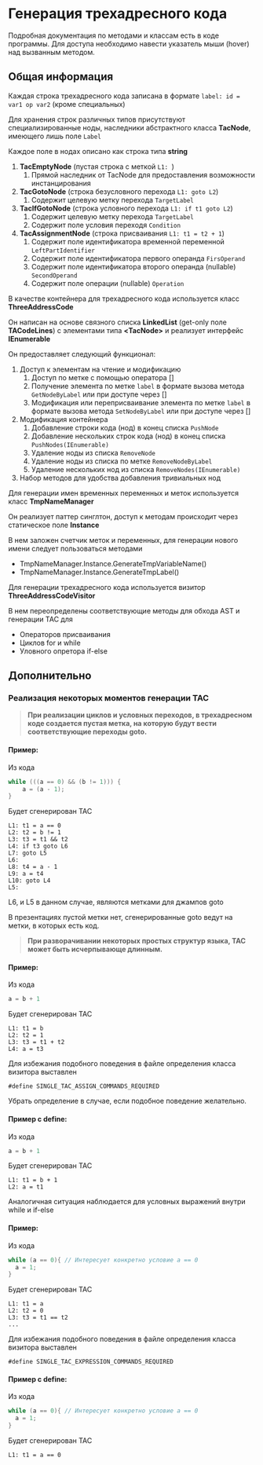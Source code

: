 # Генерация трехадресного кода

Подробная документация по методами и классам есть в коде программы. Для
доступа необходимо навести указатель мыши (hover) над вызванным методом.
## Общая информация
 
Каждая строка трехадресного кода записана в формате `label: id = var1 op var2` (кроме специальных)

Для хранения строк различных типов присутствуют специализированные ноды,
наследники абстрактного класса **TacNode**, имеющего лишь поле `Label`

Каждое поле в нодах описано как строка типа **string**

1. **TacEmptyNode** (пустая строка с меткой `L1: `)
   1. Прямой наследник от TacNode для предоставления возможности инстанцирования
2. **TacGotoNode** (строка безусловного перехода `L1: goto L2`) 
   1. Содержит целевую метку перехода `TargetLabel`
3. **TacIfGotoNode** (строка условного перехода `L1: if t1 goto L2`)
   1. Содержит целевую метку перехода `TargetLabel`
   2. Содержит поле условия переходя `Condition`
4. **TacAssignmentNode** (строка присваивания `L1: t1 = t2 + 1`)
   1. Содержит поле идентификатора временной переменной
      `LeftPartIdentifier`
   2. Содержит поле идентификатора первого операнда `FirsOperand`
   3. Содержит поле идентификатора второго операнда (nullable)
      `SecondOperand`
   4. Содержит поле операции (nullable) `Operation`
   
В качестве контейнера для трехадресного кода используется класс
**ThreeAddressCode**

Он написан на основе связного списка **LinkedList** (get-only поле
**TACodeLines**) с элементами типа **\<TacNode\>** и реализует интерфейс
**IEnumerable**

Он предоставляет следующий функционал:

1. Доступ к элементам на чтение и модификацию
   1. Доступ по метке с помощью оператора []
   1. Получение элемента по метке `label` в формате вызова метода
      `GetNodeByLabel` или при доступе через []
   2. Модификация или переприсваивание элемента по метке `label` в
      формате вызова метода `SetNodeByLabel` или при доступе через []
2. Модификация контейнера
   1. Добавление строки кода (нод) в конец списка `PushNode`
   2. Добавление нескольких строк кода (нод) в конец списка
      `PushNodes(IEnumerable)`
   3. Удаление ноды из списка `RemoveNode` 
   4. Удаление ноды из списка по метке `RemoveNodeByLabel`
   5. Удаление нескольких нод из списка `RemoveNodes(IEnumerable)`
3. Набор методов для удобства добавления тривиальных нод

Для генерации имен временных переменных и меток используется класс
**TmpNameManager** 

Он реализует паттер синглтон, доступ к методам происходит через
статическое поле **Instance**

В нем заложен счетчик меток и переменных, для генерации нового имени
следует пользоваться методами

- TmpNameManager.Instance.GenerateTmpVariableName()
- TmpNameManager.Instance.GenerateTmpLabel()

Для генерации трехадресного кода используется визитор
**ThreeAddressCodeVisitor** 

В нем переопределены соответствующие методы для обхода AST и генерации
TAC для 

- Операторов присваивания
- Циклов for и while
- Уловного опретора if-else

## Дополнительно
### Реализация некоторых моментов генерации TAC 

>  **При реализации циклов и условных переходов, в трехадресном коде
>  создается пустая метка, на которую будут вести соответствующие
>  переходы goto.**

#### Пример: 
Из кода
```c#
while (((a == 0) && (b != 1))) { 
    a = (a - 1); 
}
``` 
Будет сгенерирован TAC

```
L1: t1 = a == 0
L2: t2 = b != 1
L3: t3 = t1 && t2
L4: if t3 goto L6
L7: goto L5
L6:
L8: t4 = a - 1
L9: a = t4
L10: goto L4
L5:

```
L6, и L5 в данном случае, являются метками для джампов goto

В презентациях пустой метки нет, сгенерированные goto ведут на метки, в
которых есть код.


>  **При разворачивании некоторых простых структур языка, TAC может быть
>  исчерпывающе длинным.**

#### Пример: 
Из кода 

```c# 
a = b + 1 
```
Будет сгенерирован TAC

```
L1: t1 = b
L2: t2 = 1
L3: t3 = t1 + t2
L4: a = t3
```

Для избежания подобного поведения в файле определения класса визитора
выставлен 

`#define SINGLE_TAC_ASSIGN_COMMANDS_REQUIRED` 

Убрать определение в
случае, если подобное поведение желательно.

#### Пример с define: 
Из кода 

```c# 
a = b + 1 
```
Будет сгенерирован TAC

```
L1: t1 = b + 1
L2: a = t1
```

Аналогичная ситуация наблюдается для условных выражений внутри while и
if-else

#### Пример: 
Из кода 

```c# 
while (a == 0){ // Интересует конкретно условие a == 0
  a = 1;
}
```
Будет сгенерирован TAC

```
L1: t1 = a
L2: t2 = 0
L3: t3 = t1 == t2
...
```
    
Для избежания подобного поведения в файле определения класса визитора
выставлен 

`#define SINGLE_TAC_EXPRESSION_COMMANDS_REQUIRED` 

#### Пример c define: 
Из кода 

```c# 
while (a == 0){ // Интересует конкретно условие a == 0
  a = 1;
}
```
Будет сгенерирован TAC

```
L1: t1 = a == 0
```
